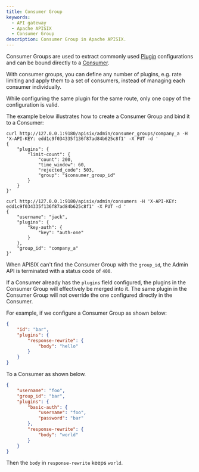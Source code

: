 ```yaml
---
title: Consumer Group
keywords:
  - API gateway
  - Apache APISIX
  - Consumer Group
description: Consumer Group in Apache APISIX.
---
```


<!--
#
# Licensed to the Apache Software Foundation (ASF) under one or more
# contributor license agreements.  See the NOTICE file distributed with
# this work for additional information regarding copyright ownership.
# The ASF licenses this file to You under the Apache License, Version 2.0
# (the "License"); you may not use this file except in compliance with
# the License.  You may obtain a copy of the License at
#
#     http://www.apache.org/licenses/LICENSE-2.0
#
# Unless required by applicable law or agreed to in writing, software
# distributed under the License is distributed on an "AS IS" BASIS,
# WITHOUT WARRANTIES OR CONDITIONS OF ANY KIND, either express or implied.
# See the License for the specific language governing permissions and
# limitations under the License.
#
-->

Consumer Groups are used to extract commonly used [Plugin](./plugin.md) configurations and can be bound directly to a [Consumer](./consumer.md).

With consumer groups, you can define any number of plugins, e.g. rate limiting and apply them to a set of consumers,
instead of managing each consumer individually.

While configuring the same plugin for the same route, only one copy of the configuration is valid.

The example below illustrates how to create a Consumer Group and bind it to a Consumer:

```shell
curl http://127.0.0.1:9180/apisix/admin/consumer_groups/company_a -H 'X-API-KEY: edd1c9f034335f136f87ad84b625c8f1' -X PUT -d '
{
    "plugins": {
        "limit-count": {
            "count": 200,
            "time_window": 60,
            "rejected_code": 503,
            "group": "$consumer_group_id"
        }
    }
}'
```

```shell
curl http://127.0.0.1:9180/apisix/admin/consumers -H 'X-API-KEY: edd1c9f034335f136f87ad84b625c8f1' -X PUT -d '
{
    "username": "jack",
    "plugins": {
        "key-auth": {
            "key": "auth-one"
        }
    },
    "group_id": "company_a"
}'
```

When APISIX can't find the Consumer Group with the `group_id`, the Admin API is terminated with a status code of `400`.

If a Consumer already has the `plugins` field configured, the plugins in the Consumer Group will effectively be merged into it. The same plugin in the Consumer Group will not override the one configured directly in the Consumer.

For example, if we configure a Consumer Group as shown below:

```json
{
    "id": "bar",
    "plugins": {
        "response-rewrite": {
            "body": "hello"
        }
    }
}
```

To a Consumer as shown below.

```json
{
    "username": "foo",
    "group_id": "bar",
    "plugins": {
        "basic-auth": {
            "username": "foo",
            "password": "bar"
        },
        "response-rewrite": {
            "body": "world"
        }
    }
}
```

Then the `body` in `response-rewrite` keeps `world`.

